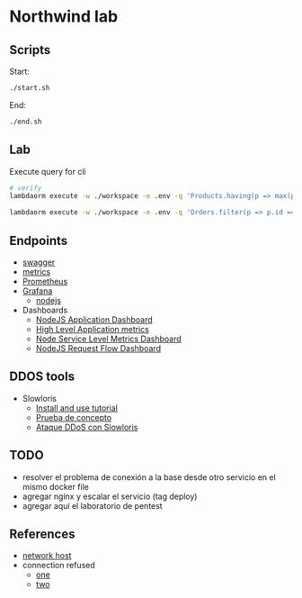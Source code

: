 # Northwind lab

## Scripts

Start:

```sh
./start.sh
```

End:

```sh
./end.sh
```

## Lab

Execute query for cli

```sh
# verify
lambdaorm execute -w ./workspace -e .env -q 'Products.having(p => max(p.price) > 100).map(p => ({ category: p.category.name, largestPrice: max(p.price) })).sort(p => desc(p.largestPrice))'

lambdaorm execute -w ./workspace -e .env -q 'Orders.filter(p => p.id === id).include(p => [p.customer.map(p => p.name), p.details.include(p => p.product.include(p => p.category.map(p => p.name)).map(p => p.name)).map(p => [p.quantity, p.unitPrice])])' -d '{"id": 2 }'
```

## Endpoints

- [swagger](http://localhost:9292/api-docs)
- [metrics](http://localhost:9292/metrics)
- [Prometheus](http://localhost:9090)
- [Grafana](http://localhost:3000)
  - [nodejs](http://localhost:3000/d/PTSqcpJWk/nodejs-application-dashboard?orgId=1&refresh=10s)
- Dashboards
  - [NodeJS Application Dashboard](http://localhost:3000/d/PTSqcpJWk/nodejs-application-dashboard)
  - [High Level Application metrics](http://localhost:3000/d/OnjTYJg7k/high-level-application-metrics)
  - [Node Service Level Metrics Dashboard](http://localhost:3000/d/WBxkVyRnz/node-service-level-metrics-dashboard)
  - [NodeJS Request Flow Dashboard](http://localhost:3000/d/2Er5E1R7k/nodejs-request-flow-dashboard)

## DDOS tools

- Slowloris
  - [Install and use tutorial](https://www.youtube.com/watch?v=EccCgGuUJaA)
  - [Prueba de concepto](https://www.youtube.com/watch?v=dbOfYzcijFw)
  - [Ataque DDoS con Slowloris](https://www.youtube.com/watch?v=G_RPCkWE5jE)

## TODO

- resolver el problema de conexión a la base desde otro servicio en el mismo docker file
- agregar nginx y escalar el servicio (tag deploy)
- agregar aquí el laboratorio de pentest

## References

- [network host](https://stackoverflow.com/questions/56582446/how-to-use-host-network-for-docker-compose)
- connection refused
  - [one](https://nayak.io/posts/docker-compose-postgres-and-connection-refused/)
  - [two](https://www.appsloveworld.com/docker/100/2/econnrefused-for-postgres-on-nodejs-with-dockers)
